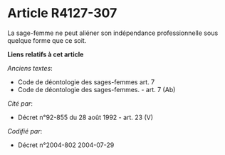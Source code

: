 # Article R4127-307

La sage-femme ne peut aliéner son indépendance professionnelle sous quelque forme que ce soit.

**Liens relatifs à cet article**

_Anciens textes_:

  - Code de déontologie des sages-femmes art. 7
  - Code de déontologie des sages-femmes. - art. 7 (Ab)

_Cité par_:

  - Décret n°92-855 du 28 août 1992 - art. 23 (V)

_Codifié par_:

  - Décret n°2004-802 2004-07-29

